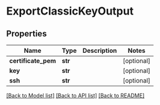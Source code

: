 # ExportClassicKeyOutput

## Properties
Name | Type | Description | Notes
------------ | ------------- | ------------- | -------------
**certificate_pem** | **str** |  | [optional] 
**key** | **str** |  | [optional] 
**ssh** | **str** |  | [optional] 

[[Back to Model list]](../README.md#documentation-for-models) [[Back to API list]](../README.md#documentation-for-api-endpoints) [[Back to README]](../README.md)


